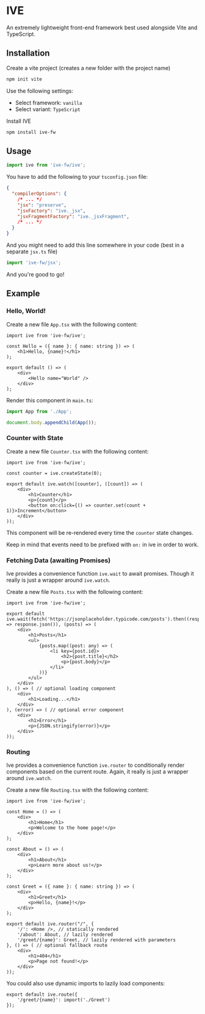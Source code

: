 # IVE

An extremely lightweight front-end framework best used
alongside Vite and TypeScript.

## Installation

Create a vite project (creates a new folder with the project name)
```bash
npm init vite
```
Use the following settings:
- Select framework: `vanilla`
- Select variant: `TypeScript`

Install IVE
```bash
npm install ive-fw
```

## Usage

```typescript
import ive from 'ive-fw/ive';
```

You have to add the following to your `tsconfig.json` file:
```json
{
  "compilerOptions": {
    /* ... */
    "jsx": "preserve",
    "jsxFactory": "ive._jsx",
    "jsxFragmentFactory": "ive._jsxFragment",
    /* ... */
  }
}
```

And you might need to add this line somewhere in your code (best in a separate `jsx.ts` file)
```typescript
import 'ive-fw/jsx';
```

And you're good to go!

## Example

### Hello, World!

Create a new file `App.tsx` with the following content:
```tsx
import ive from 'ive-fw/ive';

const Hello = ({ name }: { name: string }) => (
    <h1>Hello, {name}!</h1>
);

export default () => (
    <div>
        <Hello name="World" />
    </div>
);
```

Render this component in `main.ts`:
```typescript
import App from './App';

document.body.appendChild(App());
```

### Counter with State

Create a new file `Counter.tsx` with the following content:
```tsx
import ive from 'ive-fw/ive';

const counter = ive.createState(0);

export default ive.watch([counter], ([count]) => (
    <div>
        <h1>Counter</h1>
        <p>{count}</p>
        <button on:click={() => counter.set(count + 1)}>Increment</button>
    </div>
));
```
This component will be re-rendered every time the `counter` state changes.

Keep in mind that events need to be prefixed with `on:` in ive in order to work.


### Fetching Data (awaiting Promises)

Ive provides a convenience function `ive.wait` to await promises.
Though it really is just a wrapper around `ive.watch`.

Create a new file `Posts.tsx` with the following content:
```tsx
import ive from 'ive-fw/ive';

export default ive.wait(fetch('https://jsonplaceholder.typicode.com/posts').then((response) => response.json()), (posts) => (
    <div>
        <h1>Posts</h1>
        <ul>
            {posts.map((post: any) => (
                <li key={post.id}>
                    <h2>{post.title}</h2>
                    <p>{post.body}</p>
                </li>
            ))}
        </ul>
    </div>
), () => ( // optional loading component
    <div>
        <h1>Loading...</h1>
    </div>
), (error) => ( // optional error component
    <div>
        <h1>Error</h1>
        <p>{JSON.stringify(error)}</p>
    </div>
));
```

### Routing

Ive provides a convenience function `ive.router` to conditionally render components based on the current route.
Again, it really is just a wrapper around `ive.watch`.

Create a new file `Routing.tsx` with the following content:
```tsx
import ive from 'ive-fw/ive';

const Home = () => (
    <div>
        <h1>Home</h1>
        <p>Welcome to the home page!</p>
    </div>
);

const About = () => (
    <div>
        <h1>About</h1>
        <p>Learn more about us!</p>
    </div>
);

const Greet = ({ name }: { name: string }) => (
    <div>
        <h1>Greet</h1>
        <p>Hello, {name}!</p>
    </div>
);

export default ive.router("/", {
    '/': <Home />, // statically rendered
    '/about': About, // lazily rendered
    '/greet/{name}': Greet, // lazily rendered with parameters
}, () => ( // optional fallback route
    <div>
        <h1>404</h1>
        <p>Page not found!</p>
    </div>
));
```

You could also use dynamic imports to lazily load components:
```tsx
export default ive.route({
    '/greet/{name}': import('./Greet')
});
```
